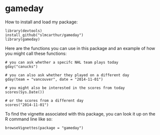 gameday
=======

How to install and load my package:

```
library(devtools)
install_github("slmcarthur/gameday")
library(gameday)
```

Here are the functions you can use in this package and an example of how you might call these functions:

```
# you can ask whether a specifc NHL team plays today
gday("canucks")

# you can also ask whether they played on a different day
gday(team = "vancouver", date = "2014-11-01")

# you might also be interested in the scores from today
scores(Sys.Date())

# or the scores from a different day
scores("2014-11-01")
```

To find the vignette associated with this package, you can look it up on the R command line like so:

```
browseVignettes(package = "gameday")
```

